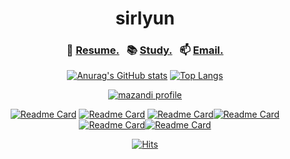 <div align="center">

# sirlyun

### 🧾 [Resume.](https://morethan-sirlyun.vercel.app/about)&nbsp;&nbsp; 📚 [Study.](https://morethan-sirlyun.vercel.app)&nbsp;&nbsp; 📫 [Email.](mailto:sirlyun23@gmail.com)
    
  [![Anurag's GitHub stats](https://github-readme-stats.vercel.app/api?username=sirlyun&count_private=true&theme=gruvbox)](https://github.com/sirlyun?tab=repositories) [![Top Langs](https://github-readme-stats.vercel.app/api/top-langs/?username=sirlyun&layout=compact&theme=gruvbox)](https://github.com/sirlyun?tab=repositories)
  
  [![mazandi profile](http://mazandi.herokuapp.com/api?handle=yunsnow2412&theme=dark)](https://solved.ac/yunsnow2412)
  
  [![Readme Card](https://github-readme-stats.vercel.app/api/pin/?username=sirlyun&repo=algorithm-study&theme=gruvbox)](https://github.com/sirlyun/algorithm-study) [![Readme Card](https://github-readme-stats.vercel.app/api/pin/?username=sirlyun&repo=algorithm-personal&theme=gruvbox)](https://github.com/sirlyun/algorithm-personal) [![Readme Card](https://github-readme-stats.vercel.app/api/pin/?username=sirlyun&repo=MovieBackEnd&theme=gruvbox)](https://github.com/sirlyun/MovieBackEnd)[![Readme Card](https://github-readme-stats.vercel.app/api/pin/?username=sirlyun&repo=Wondoo-Lab&theme=gruvbox)](https://github.com/sirlyun/Wondoo-Lab)[![Readme Card](https://github-readme-stats.vercel.app/api/pin/?username=sirlyun&repo=Trip-Together&theme=gruvbox)](https://github.com/sirlyun/Trip-Together)[![Readme Card](https://github-readme-stats.vercel.app/api/pin/?username=sirlyun&repo=Vita&theme=gruvbox)](https://github.com/sirlyun/Vita)
  
  [![Hits](https://hits.seeyoufarm.com/api/count/incr/badge.svg?url=https%3A%2F%2Fgithub.com%2Fchacha3088&count_bg=%23555555&title_bg=%23555555&icon=&icon_color=%23555555&title=hits&edge_flat=true)](https://hits.seeyoufarm.com)
  
</div>

